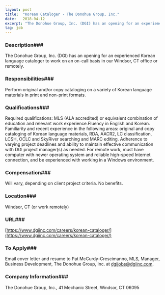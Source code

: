 ```yaml
---
layout: post
title:  "Korean Cataloger - The Donohue Group, Inc."
date:   2018-04-12
excerpt: "The Donohue Group, Inc. (DGI) has an opening for an experienced Korean language cataloger to work on an on-call basis in our Windsor, CT office or remotely."
tag: job
---
```


### Description###

The Donohue Group, Inc. (DGI) has an opening for an experienced Korean language cataloger to work on an on-call basis in our Windsor, CT office or remotely.


### Responsibilities###

Perform original and/or copy cataloging on a variety of Korean language materials in print and non-print formats. 


### Qualifications###


Required qualifications: MLS (ALA accredited) or equivalent combination of education and relevant work experience.Fluency in English and Korean.  Familiarity and recent experience in the following areas: original and copy cataloging of Korean language materials, RDA, AACR2, LC classification, LCSH, OCLC and SkyRiver searching and MARC editing. Adherence to varying project deadlines and ability to maintain effective communication with DGI project manager(s) as needed. For remote work, must have computer with newer operating system and reliable high-speed Internet connection, and be experienced with working in a Windows environment. 



### Compensation###

Will vary, depending on client project criteria. No benefits.


### Location###

Windsor, CT (or work remotely)


### URL###

[https://www.dgiinc.com/careers/korean-cataloger/](https://www.dgiinc.com/careers/korean-cataloger/)

### To Apply###

Email cover letter and resume to Pat McCurdy-Crescimanno, MLS, Manager, Business Development, The Donohue Group, Inc. at dgijobs@dgiinc.com.


### Company Information###

The Donohue Group, Inc., 41 Mechanic Street, Windsor, CT 06095



